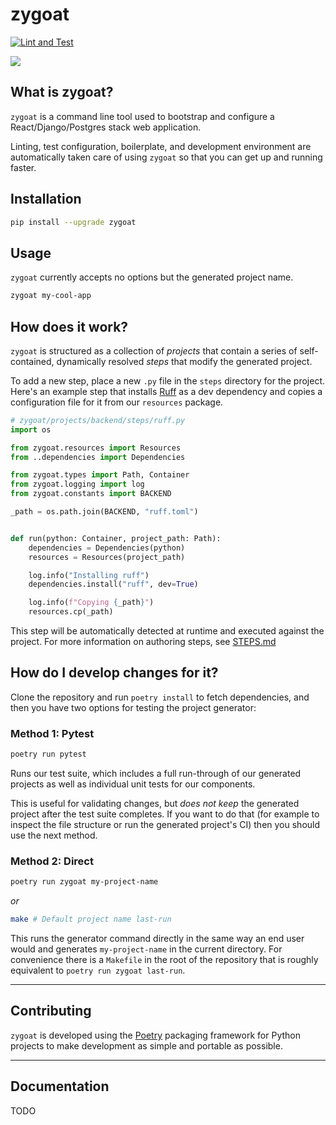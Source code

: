 # zygoat

[![Lint and Test](https://github.com/MetLifeLegalPlans/zygoat-gf/actions/workflows/tests.yml/badge.svg)](https://github.com/MetLifeLegalPlans/zygoat-gf/actions/workflows/tests.yml)

<img src="https://user-images.githubusercontent.com/640862/75250233-e287ea80-57a5-11ea-9d9f-553662a17706.jpeg" />

## What is zygoat?

`zygoat` is a command line tool used to bootstrap and configure a React/Django/Postgres stack web application.

Linting, test configuration, boilerplate, and development environment are automatically taken care of using `zygoat` so that you can get up and running faster.

## Installation

```bash
pip install --upgrade zygoat
```

## Usage

`zygoat` currently accepts no options but the generated project name.

```bash
zygoat my-cool-app
```

## How does it work?

`zygoat` is structured as a collection of _projects_ that contain a series of self-contained, dynamically resolved _steps_ that modify the generated project.

To add a new step, place a new `.py` file in the `steps` directory for the project. Here's an example step that installs [Ruff](https://github.com/astral-sh/ruff) as a dev dependency and copies a configuration file for it from our `resources` package.

```py
# zygoat/projects/backend/steps/ruff.py
import os

from zygoat.resources import Resources
from ..dependencies import Dependencies

from zygoat.types import Path, Container
from zygoat.logging import log
from zygoat.constants import BACKEND

_path = os.path.join(BACKEND, "ruff.toml")


def run(python: Container, project_path: Path):
    dependencies = Dependencies(python)
    resources = Resources(project_path)

    log.info("Installing ruff")
    dependencies.install("ruff", dev=True)

    log.info(f"Copying {_path}")
    resources.cp(_path)
```

This step will be automatically detected at runtime and executed against the project. For more information on authoring steps, see [STEPS.md](STEPS.md)

## How do I develop changes for it?

Clone the repository and run `poetry install` to fetch dependencies, and then you have two options for testing the project generator:

### Method 1: Pytest

```bash
poetry run pytest
```

Runs our test suite, which includes a full run-through of our generated projects as well as individual unit tests for our components.

This is useful for validating changes, but _does not keep_ the generated project after the test suite completes. If you want to do that (for example to inspect the file structure or run the generated project's CI) then you should use the next method.

### Method 2: Direct

```bash
poetry run zygoat my-project-name
```

_or_

```bash
make # Default project name last-run
```

This runs the generator command directly in the same way an end user would and generates `my-project-name` in the current directory. For convenience there is a `Makefile` in the root of the repository that is roughly equivalent to `poetry run zygoat last-run`.

---

## Contributing

`zygoat` is developed using the [Poetry](https://python-poetry.org/docs/) packaging framework for Python projects to make development as simple and portable as possible.

---

## Documentation

TODO
